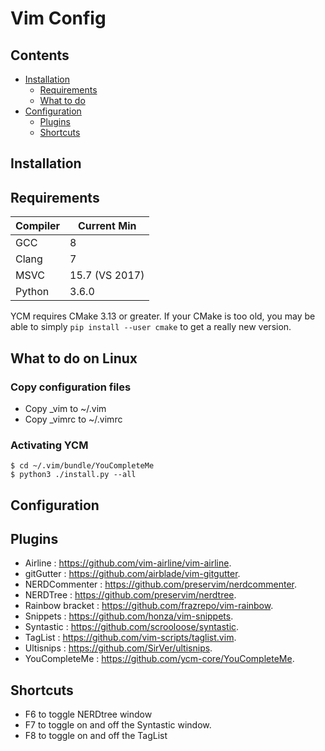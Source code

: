 # Vim Config

Contents
--------
- [Installation](#installation)
    - [Requirements](#requirements)
    - [What to do](#what-to-do)
- [Configuration](#configuration)
    - [Plugins](#plugins)
    - [Shortcuts](#shortcuts)

Installation
------------
## Requirements

| Compiler | Current Min |
|-|-|
| GCC | 8 |
| Clang | 7 |
| MSVC | 15.7 (VS 2017) |
| Python | 3.6.0 |

YCM requires CMake 3.13 or greater. If your CMake is too old, you may be able to
simply `pip install --user cmake` to get a really new version.

## What to do on Linux

### Copy configuration files

 - Copy _vim to ~/.vim
 - Copy _vimrc to ~/.vimrc

### Activating YCM

```
$ cd ~/.vim/bundle/YouCompleteMe
$ python3 ./install.py --all
```
Configuration
-------
## Plugins

 - Airline : <https://github.com/vim-airline/vim-airline>.
 - gitGutter : <https://github.com/airblade/vim-gitgutter>.
 - NERDCommenter : <https://github.com/preservim/nerdcommenter>.
 - NERDTree : <https://github.com/preservim/nerdtree>.
 - Rainbow bracket : <https://github.com/frazrepo/vim-rainbow>.
 - Snippets : <https://github.com/honza/vim-snippets>.
 - Syntastic : <https://github.com/scrooloose/syntastic>.
 - TagList : <https://github.com/vim-scripts/taglist.vim>.
 - Ultisnips : <https://github.com/SirVer/ultisnips>.
 - YouCompleteMe : <https://github.com/ycm-core/YouCompleteMe>.

## Shortcuts
 - F6 to toggle NERDtree window
 - F7 to toggle on and off the Syntastic window.
 - F8 to toggle on and off the TagList 





